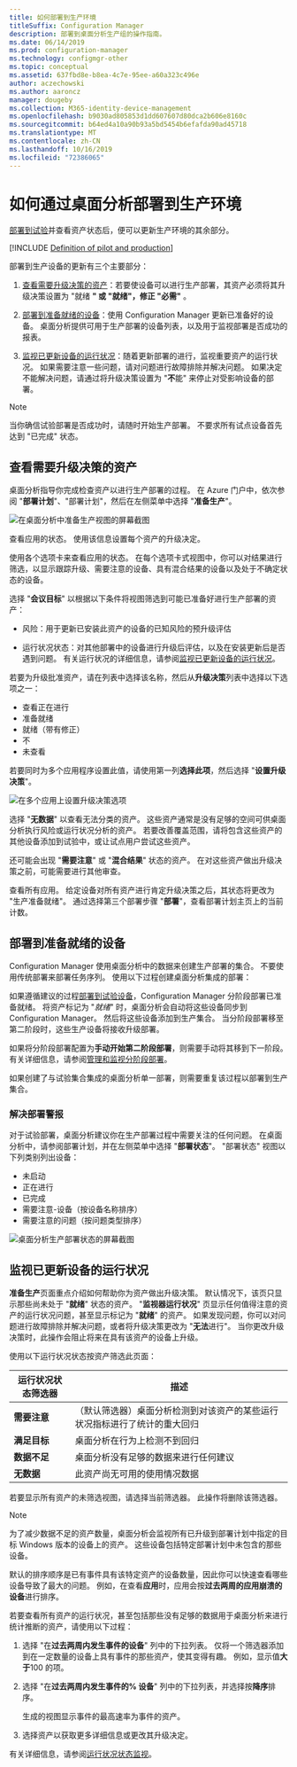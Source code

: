 ```yaml
---
title: 如何部署到生产环境
titleSuffix: Configuration Manager
description: 部署到桌面分析生产组的操作指南。
ms.date: 06/14/2019
ms.prod: configuration-manager
ms.technology: configmgr-other
ms.topic: conceptual
ms.assetid: 637fbd8e-b8ea-4c7e-95ee-a60a323c496e
author: aczechowski
ms.author: aaroncz
manager: dougeby
ms.collection: M365-identity-device-management
ms.openlocfilehash: b9030ad805853d1dd607607d80dca2b606e8160c
ms.sourcegitcommit: b64ed4a10a90b93a5bd5454b6efafda90ad45718
ms.translationtype: MT
ms.contentlocale: zh-CN
ms.lasthandoff: 10/16/2019
ms.locfileid: "72386065"
---
```

# <a name="how-to-deploy-to-production-with-desktop-analytics"></a>如何通过桌面分析部署到生产环境

[部署到试验](/sccm/desktop-analytics/deploy-pilot)并查看资产状态后，便可以更新生产环境的其余部分。

[!INCLUDE [Definition of pilot and production](includes/define-pilot-prod.md)]

部署到生产设备的更新有三个主要部分：

1. [查看需要升级决策的资产](#bkmk_review)：若要使设备可以进行生产部署，其资产必须将其升级决策设置为 "就绪 **" 或 "就绪"，修正 "必需"** 。  

2. [部署到准备就绪的设备](#bkmk_deploy)：使用 Configuration Manager 更新已准备好的设备。 桌面分析提供可用于生产部署的设备列表，以及用于监视部署是否成功的报表。  

3. [监视已更新设备的运行状况](#bkmk_monitor)：随着更新部署的进行，监视重要资产的运行状况。 如果需要注意一些问题，请对问题进行故障排除并解决问题。 如果决定不能解决问题，请通过将升级决策设置为 "**不**能" 来停止对受影响设备的部署。  

> [!NOTE]  
> 当你确信试验部署是否成功时，请随时开始生产部署。 不要求所有试点设备首先达到 "已完成" 状态。  



## <a name="bkmk_review"></a>查看需要升级决策的资产

桌面分析指导你完成检查资产以进行生产部署的过程。 在 Azure 门户中，依次参阅 "**部署计划**"、"部署计划"，然后在左侧菜单中选择 "**准备生产**"。

![在桌面分析中准备生产视图的屏幕截图](media/prepare-production.png)

查看应用的状态。 使用该信息设置每个资产的升级决定。

使用各个选项卡来查看应用的状态。 在每个选项卡式视图中，你可以对结果进行筛选，以显示跟踪升级、需要注意的设备、具有混合结果的设备以及处于不确定状态的设备。

选择 "**会议目标**" 以根据以下条件将视图筛选到可能已准备好进行生产部署的资产：

- 风险：用于更新已安装此资产的设备的已知风险的预升级评估  

- 运行状况状态：对其他部署中的设备进行升级后评估，以及在安装更新后是否遇到问题。 有关运行状况的详细信息，请参阅[监视已更新设备的运行状况](#bkmk_monitor)。  

若要为升级批准资产，请在列表中选择该名称，然后从**升级决策**列表中选择以下选项之一：

- 查看正在进行
- 准备就绪
- 就绪（带有修正）
- 不
- 未查看

若要同时为多个应用程序设置此值，请使用第一列**选择此项**，然后选择 "**设置升级决策**"。

![在多个应用上设置升级决策选项](media/prep-prod-set-upgrade-decision.png)

选择 "**无数据**" 以查看无法分类的资产。 这些资产通常是没有足够的空间可供桌面分析执行风险或运行状况分析的资产。 若要改善覆盖范围，请将包含这些资产的其他设备添加到试验中，或让试点用户尝试这些资产。

还可能会出现 "**需要注意**" 或 "**混合结果**" 状态的资产。 在对这些资产做出升级决策之前，可能需要进行其他审查。

查看所有应用。 给定设备对所有资产进行肯定升级决策之后，其状态将更改为 "生产准备就绪"。 通过选择第三个部署步骤 "**部署**"，查看部署计划主页上的当前计数。


## <a name="bkmk_deploy"></a>部署到准备就绪的设备

Configuration Manager 使用桌面分析中的数据来创建生产部署的集合。 不要使用传统部署来部署任务序列。 使用以下过程创建桌面分析集成的部署：

如果遵循建议的过程[部署到试验设备](/sccm/desktop-analytics/deploy-pilot#deploy-to-pilot-devices)，Configuration Manager 分阶段部署已准备就绪。 将资产标记为 "*就绪*" 时，桌面分析会自动将这些设备同步到 Configuration Manager。 然后将这些设备添加到生产集合。 当分阶段部署移至第二阶段时，这些生产设备将接收升级部署。

如果将分阶段部署配置为**手动开始第二阶段部署**，则需要手动将其移到下一阶段。 有关详细信息，请参阅[管理和监视分阶段部署](/sccm/osd/deploy-use/manage-monitor-phased-deployments#bkmk_move)。

如果创建了与试验集合集成的桌面分析单一部署，则需要重复该过程以部署到生产集合。


### <a name="address-deployment-alerts"></a>解决部署警报

对于试验部署，桌面分析建议你在生产部署过程中需要关注的任何问题。 在桌面分析中，请参阅部署计划，并在左侧菜单中选择 "**部署状态**"。 "部署状态" 视图以下列类别列出设备：  

- 未启动
- 正在进行
- 已完成
- 需要注意-设备（按设备名称排序）
- 需要注意的问题（按问题类型排序）

![桌面分析生产部署状态的屏幕截图](media/prod-deployment-status.png)


## <a name="bkmk_monitor"></a>监视已更新设备的运行状况

**准备生产**页面重点介绍如何帮助你为资产做出升级决策。 默认情况下，该页只显示那些尚未处于 "**就绪**" 状态的资产。 "**监视器运行状况**" 页显示任何值得注意的资产的运行状况问题，甚至显示标记为 "**就绪**" 的资产。 如果发现问题，你可以对问题进行故障排除并解决问题，或者将升级决策更改为 "**无法**进行"。 当你更改升级决策时，此操作会阻止将来在具有该资产的设备上升级。

使用以下运行状况状态按资产筛选此页面：

| 运行状况状态筛选器 | 描述 |
|----------------------|-------------|
| **需要注意** | （默认筛选器）桌面分析检测到对该资产的某些运行状况指标进行了统计的重大回归
| **满足目标** | 桌面分析在行为上检测不到回归 |
| **数据不足** | 桌面分析没有足够的数据来进行任何建议 |
| **无数据** | 此资产尚无可用的使用情况数据 |

若要显示所有资产的未筛选视图，请选择当前筛选器。 此操作将删除该筛选器。

> [!NOTE]  
> 为了减少数据不足的资产数量，桌面分析会监视所有已升级到部署计划中指定的目标 Windows 版本的设备上的资产。 这些设备包括特定部署计划中未包含的那些设备。  

默认的排序顺序是已有事件具有该特定资产的设备数量，因此你可以快速查看哪些设备导致了最大的问题。 例如，在查看**应用**时，应用会按**过去两周的应用崩溃的设备**进行排序。

若要查看所有资产的运行状况，甚至包括那些没有足够的数据用于桌面分析来进行统计推断的资产，请使用以下过程：

1. 选择 "在**过去两周内发生事件的设备**" 列中的下拉列表。 仅将一个筛选器添加到在一定数量的设备上具有事件的那些资产，使其变得有趣。 例如，显示值**大于**100 的项。  

2. 选择 "在**过去两周内发生事件的% 设备**" 列中的下拉列表，并选择按**降序**排序。  

    生成的视图显示事件的最高速率为事件的资产。  

3. 选择资产以获取更多详细信息或更改其升级决定。  

有关详细信息，请参阅[运行状况状态监视](/sccm/desktop-analytics/health-status-monitoring)。
